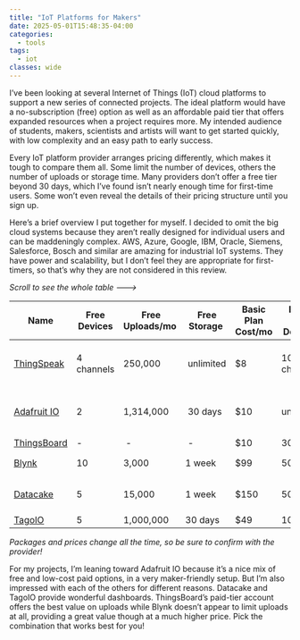 ```yaml
---
title: "IoT Platforms for Makers"
date: 2025-05-01T15:48:35-04:00
categories:
  - tools
tags:
  - iot
classes: wide
---
```


I’ve been looking at several Internet of Things (IoT) cloud platforms to support a new series of connected projects. The ideal platform would have a no-subscription (free) option as well as an affordable paid tier that offers expanded resources when a project requires more. My intended audience of students, makers, scientists and artists will want to get started quickly, with low complexity and an easy path to early success.

Every IoT platform provider arranges pricing differently, which makes it tough to compare them all. Some limit the number of devices, others the number of uploads or storage time. Many providers don’t offer a free tier beyond 30 days, which I’ve found isn’t nearly enough time for first-time users. Some won’t even reveal the details of their pricing structure until you sign up.

Here’s a brief overview I put together for myself. I decided to omit the big cloud systems because they aren’t really designed for individual users and can be maddeningly complex. AWS, Azure, Google, IBM, Oracle, Siemens, Salesforce, Bosch and similar are amazing for industrial IoT systems. They have power and scalability, but I don’t feel they are appropriate for first-timers, so that’s why they are not considered in this review.

*Scroll to see the whole table --->*

| Name | Free Devices |  Free Uploads/mo |  Free Storage | Basic Plan Cost/mo | Basic Plan Devices |  Basic Plan Uploads/mo | Basic Plan Storage | Basic Plan Name | Notes |
|-------|---------|-------|--------|---------|-------|--------|---------|-------|--------|
| [ThingSpeak](https://thingspeak.mathworks.com/) | 4 channels | 250,000 |  unlimited | $8 | 10 channels | 2,750,000 | unlimited | Home | Free plan has 15-second upload limit |
| [Adafruit IO](https://io.adafruit.com/) | 2 | 1,314,000 | 30 days | $10 | unlimited | 2,628,000 | 60 days | Adafruit IO+ | More uploads and storage available |
| [ThingsBoard](https://thingsboard.io/) | \- |  \- |  \- | $10 | 30 | 10,000,000  | 60 days | Maker | |
| [Blynk](https://blynk.io/) | 10 |  3,000 | 1 week | $99 | 50 |  unlimited | 6 months | Pro | |
| [Datacake](https://datacake.co/) | 5 | 15,000 | 1 week | $150 | 50 | | 30 days | Light | Or pay as you go $2 euros/device |
| [TagoIO](https://tago.io/) | 5 | 1,000,000 | 30 days | $49 | 100 | 1,000,000 | 9 years | Starter | |

*Packages and prices change all the time, so be sure to confirm with the provider!*

For my projects, I’m leaning toward Adafruit IO because it’s a nice mix of free and low-cost paid options, in a very maker-friendly setup. But I’m also impressed with each of the others for different reasons. Datacake and TagoIO provide wonderful dashboards. ThingsBoard’s paid-tier account offers the best value on uploads while Blynk doesn’t appear to limit uploads at all, providing a great value though at a much higher price. Pick the combination that works best for you!